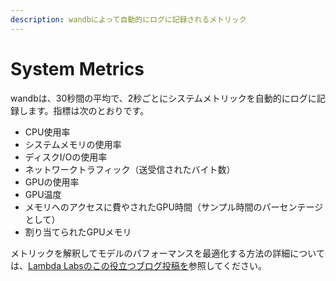 ```yaml
---
description: wandbによって自動的にログに記録されるメトリック
---
```


# System Metrics

wandbは、30秒間の平均で、2秒ごとにシステムメトリックを自動的にログに記録します。指標は次のとおりです。

* CPU使用率
*  システムメモリの使用率
*  ディスクI/Oの使用率
* ネットワークトラフィック（送受信されたバイト数）
* GPUの使用率
* GPU温度
* メモリへのアクセスに費やされたGPU時間（サンプル時間のパーセンテージとして）
* 割り当てられたGPUメモリ

メトリックを解釈してモデルのパフォーマンスを最適化する方法の詳細については、[Lambda Labsのこの役立つブログ投稿を](https://lambdalabs.com/blog/weights-and-bias-gpu-cpu-utilization/)参照してください。

